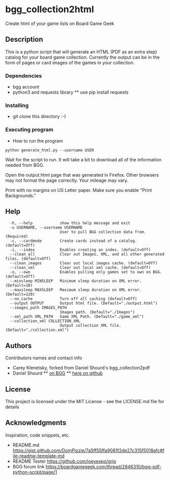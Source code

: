 # bgg_collection2html 

Create html of your game lists on Board Game Geek

## Description

This is a python script that will generate an HTML (PDF as an extra step) catalog for your board game collection. Currently the output can be in the form of pages or card images of the games in your collection.

### Dependencies

* bgg account
* python3 and requests library
** use pip install requests

### Installing

*  git clone this directory :-)

### Executing program

* How to run the program
```
python generate_html.py --username USER
```
Wait for the script to run. It will take a bit to download all of the information needed from BGG.

Open the output.html page that was generated in Firefox. Other browsers may not format the page correctly. Your mileage may vary.

Print with no margins on US Letter paper. Make sure you enable "Print Backgrounds."

## Help

```
  -h, --help            show this help message and exit
  -u USERNAME, --username USERNAME
                        User to pull BGG collection data from. (Required)
  -c, --cardmode        Create cards instead of a catalog. (default=Off)
  -i, --index           Enables creating an index. (default=Off)
  --clean_all           Clear out Images, XML, and all other generated files. (default=Off)
  --clean_images        Clear out local images cache. (default=Off)
  --clean_xml           Clear out local xml cache. (default=Off)
  -o, --own             Enables pulling only games set to own on BGG. (default=Off)
  --minsleep MINSLEEP   Minimum sleep duration on XML error. (Default=10)
  --maxsleep MAXSLEEP   Maximum sleep duration on XML error. (Default=120)
  --no_cache            Turn off all caching (default=Off)
  --output OUTPUT       Output html file. (Default="./output.html")
  --images_path IMAGES_PATH
                        Images path. (Default="./Images")
  --xml_path XML_PATH   Game XML Path. (Default="./game_xml")
  --collection_xml COLLECTION_XML
                        Output collection XML file.(Default="./collection.xml")

```

## Authors

Contributors names and contact info

* Carey Klenetsky, forked from Daniel Shourd's bgg_collection2pdf
* Daniel Shourd
** [on BGG](https://boardgamegeek.com/user/RKDN)
** [here on github](https://github.com/RKDN)


## License

This project is licensed under the MIT License - see the LICENSE.md file for details

## Acknowledgments

Inspiration, code snippets, etc.
*  README.md https://gist.github.com/DomPizzie/7a5ff55ffa9081f2de27c315f5018afc#file-readme-template-md
*  README Tester https://github.com/joeyespo/grip
*  BGG forum link https://boardgamegeek.com/thread/2846310/bgg-pdf-python-script/page/1

